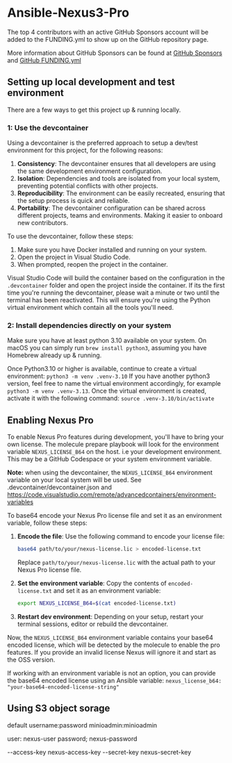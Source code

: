 # Ansible-Nexus3-Pro

The top 4 contributors with an active GitHub Sponsors account will be added to the FUNDING.yml to show up on the GitHub repository page.

More information about GitHub Sponsors can be found at [GitHub Sponsors](https://github.com/sponsors) and [GitHub FUNDING.yml](https://docs.github.com/en/repositories/managing-your-repositorys-settings-and-features/customizing-your-repository/displaying-a-sponsor-button-in-your-repository)

## Setting up local development and test environment
There are a few ways to get this project up & running locally.

### 1: Use the devcontainer
Using a devcontainer is the preferred approach to setup a dev/test environment for this project, for the following reasons:

1. **Consistency**: The devcontainer ensures that all developers are using the same development environment configuration.
2. **Isolation**: Dependencies and tools are isolated from your local system, preventing potential conflicts with other projects.
3. **Reproducibility**: The environment can be easily recreated, ensuring that the setup process is quick and reliable.
4. **Portability**: The devcontainer configuration can be shared across different projects, teams and environments. Making it easier to onboard new contributors.

To use the devcontainer, follow these steps:

1. Make sure you have Docker installed and running on your system.
2. Open the project in Visual Studio Code.
3. When prompted, reopen the project in the container.

Visual Studio Code will build the container based on the configuration in the `.devcontainer` folder and open the project inside the container.
If its the first time you're running the devcontainer, please wait a minute or two until the terminal has been reactivated. This will ensure you're using the Python virtual environment which contain all the tools you'll need.

### 2: Install dependencies directly on your system
Make sure you have at least python 3.10 available on your system.
On macOS you can simply run `brew install python3`, assuming you have Homebrew already up & running.

Once Python3.10 or higher is available, continue to create a virtual environment:
`python3 -m venv .venv-3.10`
If you have another python3 version, feel free to name the virtual environment accordingly, for example `python3 -m venv .venv-3.13`.
Once the virtual environment is created, activate it with the following command:
`source .venv-3.10/bin/activate`

## Enabling Nexus Pro

To enable Nexus Pro features during development, you'll have to bring your own license.
The molecule prepare playbook will look for the environment variable `NEXUS_LICENSE_B64` on the host. i.e your development environment. This may be a GitHub Codespace or your system environment variable.

**Note:** when using the devcontainer, the `NEXUS_LICENSE_B64` environment variable on your local system will be used. See .devcontainer/devcontainer.json and https://code.visualstudio.com/remote/advancedcontainers/environment-variables

To base64 encode your Nexus Pro license file and set it as an environment variable, follow these steps:

1. **Encode the file**: Use the following command to encode your license file:
    ```sh
    base64 path/to/your/nexus-license.lic > encoded-license.txt
    ```
    Replace `path/to/your/nexus-license.lic` with the actual path to your Nexus Pro license file.

2. **Set the environment variable**: Copy the contents of `encoded-license.txt` and set it as an environment variable:
    ```sh
    export NEXUS_LICENSE_B64=$(cat encoded-license.txt)
    ```

3. **Restart dev environment**: Depending on your setup, restart your terminal sessions, editor or rebuild the devcontainer.

Now, the `NEXUS_LICENSE_B64` environment variable contains your base64 encoded license, which will be detected by the molecule to enable the pro features.
If you provide an invalid license Nexus will ignore it and start as the OSS version.

If working with an environment variable is not an option, you can provide the base64 encoded license using an Ansible variable: `nexus_license_b64: "your-base64-encoded-license-string"`

## Using S3 object sorage

default username:password
minioadmin:minioadmin

user: nexus-user
password; nexus-password

--access-key nexus-access-key
--secret-key nexus-secret-key